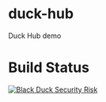 # duck-hub
Duck Hub demo

# Build Status
[![Black Duck Security Risk](https://copilot.blackducksoftware.com/github/repos/blackduckron/duck-hub/branches/master/badge-risk.svg)](https://copilot.blackducksoftware.com/github/repos/blackduckron/duck-hub/branches/master)

